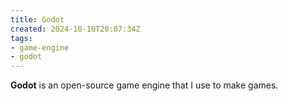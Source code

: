 ```yaml
---
title: Godot
created: 2024-10-10T20:07:34Z
tags:
- game-engine
- godot
---
```


**Godot** is an open-source game engine that I use to make games.
